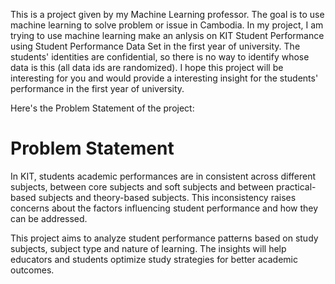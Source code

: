This is a project given by my Machine Learning professor. The goal is to use machine learning to solve problem or issue in Cambodia.
In my project, I am trying to use machine learning make an anlysis on KIT Student Performance using Student Performance Data Set in the first year of university. The students' identities are confidential, so there is no way to identify whose data is this (all data ids are randomized). I hope this project will be interesting for you and would provide a interesting insight for the students' performance in the first year of university.

Here's the Problem Statement of the project:

# Problem Statement

In KIT, students academic performances are in consistent across different subjects, between core subjects and soft subjects and between practical-based subjects and theory-based subjects. This inconsistency raises concerns about the factors influencing student performance and how they can be addressed.

This project aims to analyze student performance patterns based on study subjects, subject type and nature of learning. The insights will help educators and students optimize study strategies for better academic outcomes.
